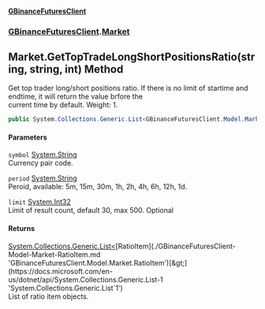#### [GBinanceFuturesClient](./index.md 'index')
### [GBinanceFuturesClient](./GBinanceFuturesClient.md 'GBinanceFuturesClient').[Market](./GBinanceFuturesClient-Market.md 'GBinanceFuturesClient.Market')
## Market.GetTopTradeLongShortPositionsRatio(string, string, int) Method
Get top trader long/short positions ratio. If there is no limit of startime and endtime, it will return the value brfore the   
current time by default. Weight: 1.  
```csharp
public System.Collections.Generic.List<GBinanceFuturesClient.Model.Market.RatioItem> GetTopTradeLongShortPositionsRatio(string symbol, string period, int limit=30);
```
#### Parameters
<a name='GBinanceFuturesClient-Market-GetTopTradeLongShortPositionsRatio(string_string_int)-symbol'></a>
`symbol` [System.String](https://docs.microsoft.com/en-us/dotnet/api/System.String 'System.String')  
Currency pair code.  
  
<a name='GBinanceFuturesClient-Market-GetTopTradeLongShortPositionsRatio(string_string_int)-period'></a>
`period` [System.String](https://docs.microsoft.com/en-us/dotnet/api/System.String 'System.String')  
Peroid, available: 5m, 15m, 30m, 1h, 2h, 4h, 6h, 12h, 1d.  
  
<a name='GBinanceFuturesClient-Market-GetTopTradeLongShortPositionsRatio(string_string_int)-limit'></a>
`limit` [System.Int32](https://docs.microsoft.com/en-us/dotnet/api/System.Int32 'System.Int32')  
Limit of result count, default 30, max 500. Optional  
  
#### Returns
[System.Collections.Generic.List&lt;](https://docs.microsoft.com/en-us/dotnet/api/System.Collections.Generic.List-1 'System.Collections.Generic.List`1')[RatioItem](./GBinanceFuturesClient-Model-Market-RatioItem.md 'GBinanceFuturesClient.Model.Market.RatioItem')[&gt;](https://docs.microsoft.com/en-us/dotnet/api/System.Collections.Generic.List-1 'System.Collections.Generic.List`1')  
List of ratio item objects.  

